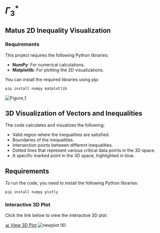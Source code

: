 # $\Gamma_3^*$

## Matus 2D Inequality Visualization

### Requirements

This project requires the following Python libraries:

- **NumPy**: For numerical calculations.
- **Matplotlib**: For plotting the 2D visualizations.

You can install the required libraries using pip:

```bash
pip install numpy matplotlib
```

![Figure_1](https://github.com/user-attachments/assets/259ed0d1-76ac-46db-987f-e59e6b2309a3)

## 3D Visualization of Vectors and Inequalities

The code calculates and visualizes the following:

- Valid region where the inequalities are satisfied.
- Boundaries of the inequalities.
- Intersection points between different inequalities.
- Dotted lines that represent various critical data points in the 3D space.
- A specific marked point in the 3D space, highlighted in blue.

## Requirements

To run the code, you need to install the following Python libraries:

```bash
pip install numpy plotly
```
### Interactive 3D Plot

Click the link below to view the interactive 3D plot:

[📊 View 3D Plot](https://drive.google.com/file/d/1q9EqhcjPO7bGZAQkjtKHsw9ydPjdiY6u/view?usp=sharing)
![newplot (6)](https://github.com/user-attachments/assets/c2c13f91-92a2-4768-9d93-867a848d75b3)









